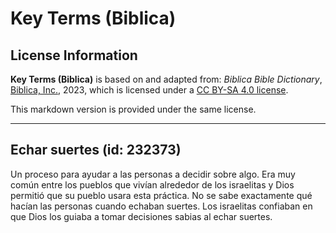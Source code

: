 # Key Terms (Biblica)

## License Information

**Key Terms (Biblica)** is based on and adapted from: _Biblica Bible Dictionary_, [Biblica, Inc.](https://www.biblica.com/), 2023, which is licensed under a [CC BY-SA 4.0 license](https://creativecommons.org/licenses/by-sa/4.0/legalcode.en).

This markdown version is provided under the same license.



--------------------------------

## Echar suertes (id: 232373)

Un proceso para ayudar a las personas a decidir sobre algo. Era muy común entre los pueblos que vivían alrededor de los israelitas y Dios permitió que su pueblo usara esta práctica. No se sabe exactamente qué hacían las personas cuando echaban suertes. Los israelitas confiaban en que Dios los guiaba a tomar decisiones sabias al echar suertes.


